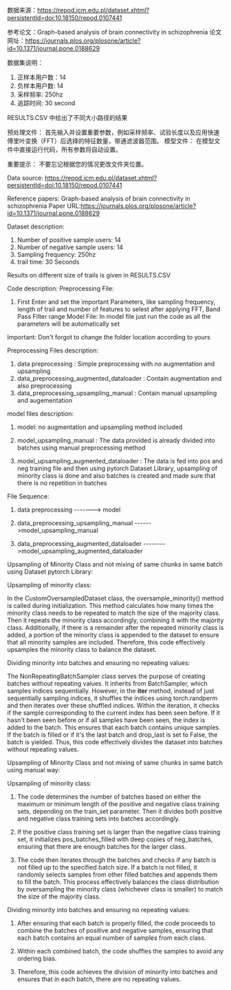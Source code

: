 
数据来源：https://repod.icm.edu.pl/dataset.xhtml?persistentId=doi:10.18150/repod.0107441

参考论文：Graph-based analysis of brain connectivity in schizophrenia
论文网址：https://journals.plos.org/plosone/article?id=10.1371/journal.pone.0188629

数据集说明：
1) 正样本用户数：14
2) 负样本用户数: 14
3) 采样频率: 250hz
4) 追踪时间: 30 second

RESULTS.CSV 中给出了不同大小路径的结果

预处理文件：
首先输入并设置重要参数，例如采样频率、试验长度以及应用快速傅里叶变换（FFT）后选择的特征数量，带通滤波器范围。
模型文件：
在模型文件中直接运行代码，所有参数将自动设置。

重要提示：
不要忘记根据您的情况更改文件夹位置。


Data source: https://repod.icm.edu.pl/dataset.xhtml?persistentId=doi:10.18150/repod.0107441

Reference papers: Graph-based analysis of brain connectivity in schizophrenia
Paper URL:https://journals.plos.org/plosone/article?id=10.1371/journal.pone.0188629

Dataset description:
1) Number of positive sample users: 14
2) Number of negative sample users: 14
3) Sampling frequency: 250hz
4) trail time: 30 Seconds

Results on different size of trails is given in RESULTS.CSV

Code description:
Preprocessing File:
1) First Enter and set the important Parameters, like sampling frequency, length of trail and number of features to selest after applying FFT, Band Pass Filter range 
Model File:
In model file just run the code as all the parameters will be automatically set 

Important:
Don't forgot to change the folder location according to yours


Preprocessing Files description:

1) data preprocessing : Simple preprocessing with no augmentation and upsampling
2) data_preprocessing_augmented_dataloader : Contain augmentation and also preprocessing
3) data_preprocessing_upsampling_manual : Contain manual upsampling and augementation


model files description:

1) model: 
no augmentation and upsampling method included

2) model_upsampling_manual : 
The data provided is already divided into batches using manual preprocessing method

3) model_upsampling_augmented_dataloader : 
The data is fed into pos and neg training file and then using pytorch Dataset Library, upsampling of minority class is done and also batches is created and made sure that there is no repetition in batches




File Sequence:

1) data preprocessing -------> model

2) data_preprocessing_upsampling_manual ------>model_upsampling_manual


3) data_preprocessing_augmented_dataloader -------->model_upsampling_augmented_dataloader






Upsampling of Minority Class and not mixing of same chunks in same batch using Dataset pytorch Library:


Upsampling of minority class:

In the CustomOversampledDataset class, the oversample_minority() method is called during initialization. This method calculates how many times the minority class needs to be repeated to match the size of the majority class. Then it repeats the minority class accordingly, combining it with the majority class. Additionally, if there is a remainder after the repeated minority class is added, a portion of the minority class is appended to the dataset to ensure that all minority samples are included. Therefore, this code effectively upsamples the minority class to balance the dataset.



Dividing minority into batches and ensuring no repeating values:

The NonRepeatingBatchSampler class serves the purpose of creating batches without repeating values. It inherits from BatchSampler, which samples indices sequentially. However, in the __iter__ method, instead of just sequentially sampling indices, it shuffles the indices using torch.randperm and then iterates over these shuffled indices. Within the iteration, it checks if the sample corresponding to the current index has been seen before. If it hasn't been seen before or if all samples have been seen, the index is added to the batch. This ensures that each batch contains unique samples. If the batch is filled or if it's the last batch and drop_last is set to False, the batch is yielded. Thus, this code effectively divides the dataset into batches without repeating values.




Upsampling of Minority Class and not mixing of same chunks in same batch using manual way:


Upsampling of minority class:
1) The code determines the number of batches based on either the maximum or minimum length of the positive and negative class training sets, depending on the train_set parameter. Then it divides both positive and negative class training sets into batches accordingly.

2) If the positive class training set is larger than the negative class training set, it initializes pos_batches_filled with deep copies of neg_batches, ensuring that there are enough batches for the larger class.

3) The code then iterates through the batches and checks if any batch is not filled up to the specified batch size. If a batch is not filled, it randomly selects samples from other filled batches and appends them to fill the batch.
This process effectively balances the class distribution by oversampling the minority class (whichever class is smaller) to match the size of the majority class.

Dividing minority into batches and ensuring no repeating values:


1) After ensuring that each batch is properly filled, the code proceeds to combine the batches of positive and negative samples, ensuring that each batch contains an equal number of samples from each class.

2) Within each combined batch, the code shuffles the samples to avoid any ordering bias.

3) Therefore, this code achieves the division of minority into batches and ensures that in each batch, there are no repeating values.